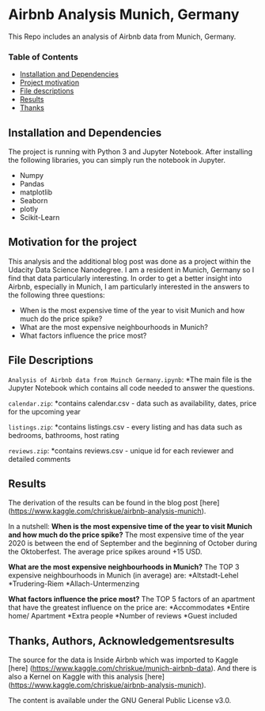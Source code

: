 # Airbnb Analysis Munich, Germany

This Repo includes an analysis of Airbnb data from Munich, Germany.


### Table of Contents

- [Installation and Dependencies](#installation)
- [Project motivation](#motivation)
- [File descriptions](#description)
- [Results](#results)
- [Thanks](#thanks)

## Installation and Dependencies<a name="installation"></a>

The project is running with Python 3 and Jupyter Notebook.
After installing the following libraries, you can simply run the notebook in Jupyter. 
- Numpy
- Pandas
- matplotlib 
- Seaborn
- plotly
- Scikit-Learn

## Motivation for the project<a name="motivation"></a>

This analysis and the additional blog post was done as a project within the Udacity Data Science Nanodegree. 
I am a resident in Munich, Germany so I find that data particularly interesting.
In order to get a better insight into Airbnb, especially in Munich, I am particularly interested in the answers to the following three questions:

- When is the most expensive time of the year to visit Munich and how much do the price spike?
- What are the most expensive neighbourhoods in Munich? 
- What factors influence the price most?


## File Descriptions<a name="description"></a>

`Analysis of Airbnb data from Muinch Germany.ipynb`:
*The main file is the Jupyter Notebook which contains all code needed to answer the questions.

`calendar.zip`:
*contains calendar.csv - data such as availability, dates, price for the upcoming year

`listings.zip`:
*contains listings.csv - every listing and has data such as bedrooms, bathrooms, host rating

`reviews.zip`:
*contains reviews.csv - unique id for each reviewer and detailed comments



## Results <a name="results"></a>

The derivation of the results can be found in the blog post [here] (https://www.kaggle.com/chriskue/airbnb-analysis-munich).

In a nutshell:
**When is the most expensive time of the year to visit Munich and how much do the price spike?**
The most expensive time of the year 2020 is between the end of September and the beginning of October during the Oktoberfest. The average price spikes around +15 USD.

**What are the most expensive neighbourhoods in Munich?**
The TOP 3 expensive neighbourhoods in Munich (in average) are:
*Altstadt-Lehel
*Trudering-Riem
*Allach-Untermenzing

**What factors influence the price most?**
The TOP 5 factors of an apartment that have the greatest influence on the price are:
*Accommodates
*Entire home/ Apartment
*Extra people
*Number of reviews
*Guest included


## Thanks, Authors, Acknowledgementsresults <a name="thanks"></a>

The source for the data is Inside Airbnb which was imported to Kaggle [here] (https://www.kaggle.com/chriskue/munich-airbnb-data). 
And there is also a Kernel on Kaggle with this analysis [here] (https://www.kaggle.com/chriskue/airbnb-analysis-munich). 

The content is available under the GNU General Public License v3.0. 